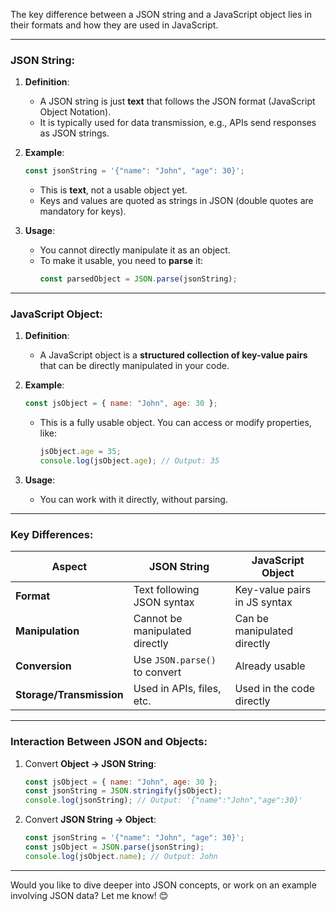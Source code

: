 The key difference between a JSON string and a JavaScript object lies in their formats and how they are used in JavaScript.

---

### **JSON String:**
1. **Definition**:
   - A JSON string is just **text** that follows the JSON format (JavaScript Object Notation).
   - It is typically used for data transmission, e.g., APIs send responses as JSON strings.
   
2. **Example**:
   ```javascript
   const jsonString = '{"name": "John", "age": 30}';
   ```
   - This is **text**, not a usable object yet.
   - Keys and values are quoted as strings in JSON (double quotes are mandatory for keys).

3. **Usage**:
   - You cannot directly manipulate it as an object.
   - To make it usable, you need to **parse** it:
     ```javascript
     const parsedObject = JSON.parse(jsonString);
     ```

---

### **JavaScript Object:**
1. **Definition**:
   - A JavaScript object is a **structured collection of key-value pairs** that can be directly manipulated in your code.
   
2. **Example**:
   ```javascript
   const jsObject = { name: "John", age: 30 };
   ```
   - This is a fully usable object. You can access or modify properties, like:
     ```javascript
     jsObject.age = 35;
     console.log(jsObject.age); // Output: 35
     ```

3. **Usage**:
   - You can work with it directly, without parsing.

---

### Key Differences:
| **Aspect**              | **JSON String**                   | **JavaScript Object**            |
|--------------------------|------------------------------------|-----------------------------------|
| **Format**               | Text following JSON syntax        | Key-value pairs in JS syntax      |
| **Manipulation**         | Cannot be manipulated directly     | Can be manipulated directly       |
| **Conversion**           | Use `JSON.parse()` to convert     | Already usable                   |
| **Storage/Transmission** | Used in APIs, files, etc.         | Used in the code directly         |

---

### Interaction Between JSON and Objects:
1. Convert **Object → JSON String**:
   ```javascript
   const jsObject = { name: "John", age: 30 };
   const jsonString = JSON.stringify(jsObject);
   console.log(jsonString); // Output: '{"name":"John","age":30}'
   ```
   
2. Convert **JSON String → Object**:
   ```javascript
   const jsonString = '{"name": "John", "age": 30}';
   const jsObject = JSON.parse(jsonString);
   console.log(jsObject.name); // Output: John
   ```

---

Would you like to dive deeper into JSON concepts, or work on an example involving JSON data? Let me know! 😊